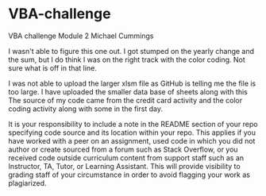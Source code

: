 # VBA-challenge
VBA challenge Module 2
Michael Cummings

I wasn't able to figure this one out. I got stumped on the yearly change and the sum, but I do think I was on the right track with the color coding. Not sure what is off in that line. 

I was not able to upload the larger xlsm file as GitHub is telling me the file is too large. I have uploaded the smaller data base of sheets along with this  
The source of my code came from the credit card activity and the color coding activity along with some in the first day. 

It is your responsibility to include a note in the README section of your repo specifying code source and its location within your repo. This applies if you have worked with a peer on an assignment, used code in which you did not author or create sourced from a forum such as Stack Overflow, or you received code outside curriculum content from support staff such as an Instructor, TA, Tutor, or Learning Assistant. This will provide visibility to grading staff of your circumstance in order to avoid flagging your work as plagiarized.
